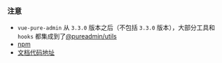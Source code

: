 ### 注意

- `vue-pure-admin` 从 `3.3.0` 版本之后（不包括 `3.3.0` 版本），大部分工具和 `hooks` 都集成到了[@pureadmin/utils](https://xiaoxian521.github.io/pure-admin-utils-docs/)
- [npm](https://www.npmjs.com/package/@pureadmin/utils)
- [文档代码地址](https://github.com/xiaoxian521/pure-admin-utils-docs)
